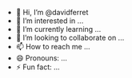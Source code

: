 - 👋 Hi, I’m @davidferret
- 👀 I’m interested in ...
- 🌱 I’m currently learning ...
- 💞️ I’m looking to collaborate on ...
- 📫 How to reach me ...
- 😄 Pronouns: ...
- ⚡ Fun fact: ...

<!---
davidferret/davidferret is a ✨ special ✨ repository because its `README.md` (this file) appears on your GitHub profile.
You can click the Preview link to take a look at your changes.
--->
